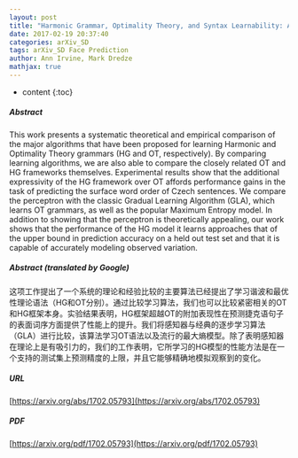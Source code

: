 ```yaml
---
layout: post
title: "Harmonic Grammar, Optimality Theory, and Syntax Learnability: An Empirical Exploration of Czech Word Order"
date: 2017-02-19 20:37:40
categories: arXiv_SD
tags: arXiv_SD Face Prediction
author: Ann Irvine, Mark Dredze
mathjax: true
---
```


* content
{:toc}

##### Abstract
This work presents a systematic theoretical and empirical comparison of the major algorithms that have been proposed for learning Harmonic and Optimality Theory grammars (HG and OT, respectively). By comparing learning algorithms, we are also able to compare the closely related OT and HG frameworks themselves. Experimental results show that the additional expressivity of the HG framework over OT affords performance gains in the task of predicting the surface word order of Czech sentences. We compare the perceptron with the classic Gradual Learning Algorithm (GLA), which learns OT grammars, as well as the popular Maximum Entropy model. In addition to showing that the perceptron is theoretically appealing, our work shows that the performance of the HG model it learns approaches that of the upper bound in prediction accuracy on a held out test set and that it is capable of accurately modeling observed variation.

##### Abstract (translated by Google)
这项工作提出了一个系统的理论和经验比较的主要算法已经提出了学习谐波和最优性理论语法（HG和OT分别）。通过比较学习算法，我们也可以比较紧密相关的OT和HG框架本身。实验结果表明，HG框架超越OT的附加表现性在预测捷克语句子的表面词序方面提供了性能上的提升。我们将感知器与经典的逐步学习算法（GLA）进行比较，该算法学习OT语法以及流行的最大熵模型。除了表明感知器在理论上是有吸引力的，我们的工作表明，它所学习的HG模型的性能方法是在一个支持的测试集上预测精度的上限，并且它能够精确地模拟观察到的变化。

##### URL
[https://arxiv.org/abs/1702.05793](https://arxiv.org/abs/1702.05793)

##### PDF
[https://arxiv.org/pdf/1702.05793](https://arxiv.org/pdf/1702.05793)

